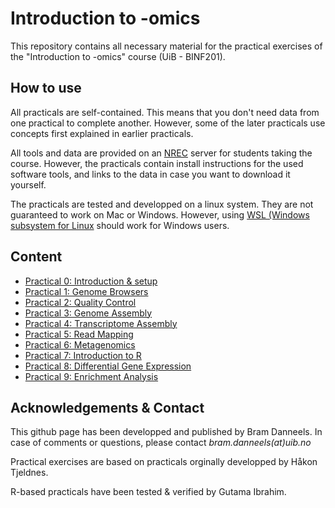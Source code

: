 # Introduction to -omics

This repository contains all necessary material for the practical exercises of the "Introduction to -omics" course (UiB - BINF201).

## How to use

All practicals are self-contained. This means that you don't need data from one practical to complete another. However, some of the later practicals use concepts first explained in earlier practicals. 

All tools and data are provided on an [NREC](https://www.nrec.no/) server for students taking the course. However, the practicals contain install instructions for the used software tools, and links to the data in case you want to download it yourself.

The practicals are tested and developped on a linux system. They are not guaranteed to work on Mac or Windows. However, using [WSL (Windows subsystem for Linux](https://learn.microsoft.com/en-us/windows/wsl/install) should work for Windows users.

## Content

- [Practical 0: Introduction & setup](Practicals/00_IntroSetup.md)
- [Practical 1: Genome Browsers](Practicals/01_GenomeBrowsers.md)
- [Practical 2: Quality Control](Practicals/02_QC.md)
- [Practical 3: Genome Assembly](Practicals/03_GenomeAssembly.md)
- [Practical 4: Transcriptome Assembly](Practicals/04_TranscriptomeAssembly.md)
- [Practical 5: Read Mapping](Practicals/05_ReadMapping.md)
- [Practical 6: Metagenomics](Practicals/06_Metagenomics.md)
- [Practical 7: Introduction to R](Practicals/07_RIntro.md)
- [Practical 8: Differential Gene Expression](Practicals/08_DGE.md)
- [Practical 9: Enrichment Analysis](Practicals/09_Enrichment.md)

## Acknowledgements & Contact

This github page has been developped and published by Bram Danneels. In case of comments or questions, please contact *bram.danneels(at)uib.no*

Practical exercises are based on practicals orginally developped by Håkon Tjeldnes.

R-based practicals have been tested & verified by Gutama Ibrahim.
